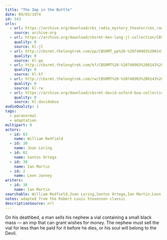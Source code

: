 ```yaml
---
title: "The Imp in the Bottle"
date: 09/03/1974
id: 143
urls: 
  - url: https://archive.org/download/cbs_radio_mystery_theater/cbs_radio_mystery_theater-0101-0150.zip/cbs_radio_mystery_theater-0101-0150%2Fcbsrmt_0143_the_imp_in_the_bottle.mp3
    source: archive-org
  - url: https://archive.org/download/cbsrmt-ken-long-jl-collection/CBSRMT - 740903 0143 The Imp In The Bottle_jl.mp3
    quality: 0
    source: kl-jl
  - url: http://cbsrmt.thelongtrek.com/pp/CBSRMT_pp%20-%20740903%200143%20The%20Imp%20in%20the%20Bottle.mp3
    quality: 0
    source: kl-pp
  - url: http://cbsrmt.thelongtrek.com/kf/CBSRMT%20-%20740903%200143%20The%20Imp%20In%20The%20Bottle_kf.mp3
    quality: 0
    source: kl-kf
  - url: http://cbsrmt.thelongtrek.com/rw/CBSRMT%20-%20740903%200143%20128-44%20The%20Imp%20in%20the%20Bottle_rw.mp3
    quality: 0
    source: kl-rw
  - url: https://archive.org/download/cbsrmt-david-oxford-boa-collection/CBSRMT-740903-0143-The-Imp-in-the-Bottle-(64-44)_kf-{BoA}.mp3
    quality: 0
    source: kl-davidoboa
audioQuality: 1
tags: 
  - paranormal
  - adaptation
multipart: 0
actors:  
  - id: 63
    name: William Redfield  
  - id: 30
    name: Joan Loring  
  - id: 62
    name: Santos Ortega  
  - id: 38
    name: Ian Martin  
  - id: 2
    name: Leon Janney
writers:  
  - id: 38
    name: Ian Martin
searchable: William Redfield,Joan Loring,Santos Ortega,Ian Martin,Leon Janney Ian Martin
notes: adapted from the Robert Louis Stevenson classic
descriptionSource: nrl
---
```

On his deathbed, a man sells his nephew a vial containing a small black mass — an imp that can grant wishes for money. The nephew must sell the vial for less than he paid for it before he dies, or his soul will belong to the Devil.